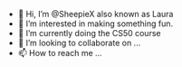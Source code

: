 - 👋 Hi, I’m @SheepieX also known as Laura
- 👀 I’m interested in making something fun.
- 🌱 I’m currently doing the CS50 course
- 💞️ I’m looking to collaborate on ...
- 📫 How to reach me ...

<!---
SheepieX/SheepieX is a ✨ special ✨ repository because its `README.md` (this file) appears on your GitHub profile.
You can click the Preview link to take a look at your changes.
--->
